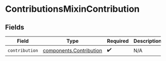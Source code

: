 # ContributionsMixinContribution


## Fields

| Field                                                              | Type                                                               | Required                                                           | Description                                                        |
| ------------------------------------------------------------------ | ------------------------------------------------------------------ | ------------------------------------------------------------------ | ------------------------------------------------------------------ |
| `contribution`                                                     | [components.Contribution](../../models/components/contribution.md) | :heavy_check_mark:                                                 | N/A                                                                |